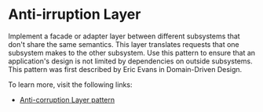 # Anti-irruption Layer

Implement a facade or adapter layer between different subsystems that don't share the same semantics. This layer translates requests that one subsystem makes to the other subsystem. Use this pattern to ensure that an application's design is not limited by dependencies on outside subsystems. This pattern was first described by Eric Evans in Domain-Driven Design.

To learn more, visit the following links:

- [Anti-corruption Layer pattern](https://learn.microsoft.com/en-us/azure/architecture/patterns/anti-corruption-layer)
